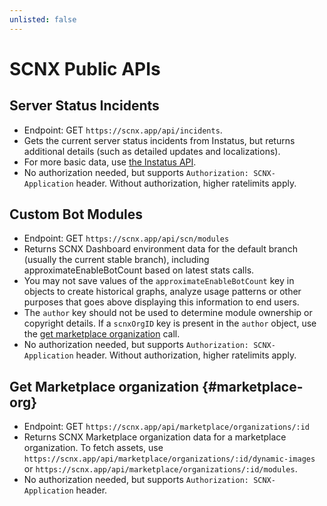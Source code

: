 ```yaml
---
unlisted: false
---
```


# SCNX Public APIs

## Server Status Incidents

* Endpoint: GET `https://scnx.app/api/incidents`.
* Gets the current server status incidents from Instatus, but returns additional details (such as detailed updates and
  localizations).
* For more basic data, use [the Instatus API](https://status.scootkit.com/public-api).
* No authorization needed, but supports `Authorization: SCNX-Application` header. Without authorization, higher
  ratelimits apply.

## Custom Bot Modules

* Endpoint: GET `https://scnx.app/api/scn/modules`
* Returns SCNX Dashboard environment data for the default branch (usually the current stable branch), including
  approximateEnableBotCount based on latest stats calls.
* You may not save values of the `approximateEnableBotCount` key in objects to create historical graphs, analyze usage
  patterns or other purposes that goes above displaying this information to end users.
* The `author` key should not be used to determine module ownership or copyright details. If a `scnxOrgID` key is present in the `author` object, use the [get marketplace organization](#marketplace-org) call.
* No authorization needed, but supports `Authorization: SCNX-Application` header. Without authorization, higher
  ratelimits apply.

## Get Marketplace organization {#marketplace-org}

* Endpoint: GET `https://scnx.app/api/marketplace/organizations/:id`
* Returns SCNX Marketplace organization data for a marketplace organization. To fetch assets, use `https://scnx.app/api/marketplace/organizations/:id/dynamic-images` or `https://scnx.app/api/marketplace/organizations/:id/modules`.
* No authorization needed, but supports `Authorization: SCNX-Application` header.

